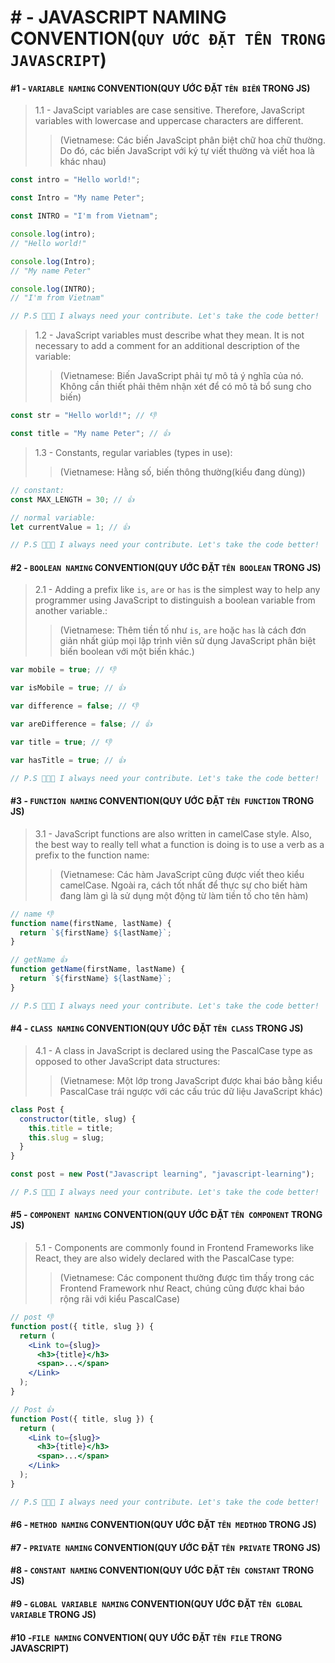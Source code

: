 # # - JAVASCRIPT NAMING CONVENTION(`QUY ƯỚC ĐẶT TÊN TRONG JAVASCRIPT`)

#### #1 - `VARIABLE NAMING` CONVENTION(QUY ƯỚC ĐẶT `TÊN BIẾN` TRONG JS)

> 1.1 - JavaScipt variables are case sensitive. Therefore, JavaScript variables with lowercase and uppercase characters are different.
>
> > (Vietnamese: Các biến JavaScipt phân biệt chữ hoa chữ thường. Do đó, các biến JavaScript với ký tự viết thường và viết hoa là khác nhau)

```js
const intro = "Hello world!";

const Intro = "My name Peter";

const INTRO = "I'm from Vietnam";

console.log(intro);
// "Hello world!"

console.log(Intro);
// "My name Peter"

console.log(INTRO);
// "I'm from Vietnam"

// P.S 👨🏻‍💻 I always need your contribute. Let's take the code better!
```

> 1.2 - JavaScript variables must describe what they mean. It is not necessary to add a comment for an additional description of the variable:
>
> > (Vietnamese: Biến JavaScript phải tự mô tả ý nghĩa của nó. Không cần thiết phải thêm nhận xét để có mô tả bổ sung cho biến)

```js
const str = "Hello world!"; // 👎

const title = "My name Peter"; // 👍
```

> 1.3 - Constants, regular variables (types in use):
>
> > (Vietnamese: Hằng số, biến thông thường(kiểu đang dùng))

```js
// constant:
const MAX_LENGTH = 30; // 👍

// normal variable:
let currentValue = 1; // 👍

// P.S 👨🏻‍💻 I always need your contribute. Let's take the code better!
```

#### #2 - `BOOLEAN NAMING` CONVENTION(QUY ƯỚC ĐẶT `TÊN BOOLEAN` TRONG JS)

> 2.1 - Adding a prefix like `is`, `are` or `has` is the simplest way to help any programmer using JavaScript to distinguish a boolean variable from another variable.:
>
> > (Vietnamese: Thêm tiền tố như `is`, `are` hoặc `has` là cách đơn giản nhất giúp mọi lập trình viên sử dụng JavaScript phân biệt biến boolean với một biến khác.)

```js
var mobile = true; // 👎

var isMobile = true; // 👍

var difference = false; // 👎

var areDifference = false; // 👍

var title = true; // 👎

var hasTitle = true; // 👍

// P.S 👨🏻‍💻 I always need your contribute. Let's take the code better!
```

#### #3 - `FUNCTION NAMING` CONVENTION(QUY ƯỚC ĐẶT `TÊN FUNCTION` TRONG JS)

> 3.1 - JavaScript functions are also written in camelCase style. Also, the best way to really tell what a function is doing is to use a verb as a prefix to the function name:
>
> > (Vietnamese: Các hàm JavaScript cũng được viết theo kiểu camelCase. Ngoài ra, cách tốt nhất để thực sự cho biết hàm đang làm gì là sử dụng một động từ làm tiền tố cho tên hàm)

```js
// name 👎
function name(firstName, lastName) {
  return `${firstName} ${lastName}`;
}

// getName 👍
function getName(firstName, lastName) {
  return `${firstName} ${lastName}`;
}

// P.S 👨🏻‍💻 I always need your contribute. Let's take the code better!
```

#### #4 - `CLASS NAMING` CONVENTION(QUY ƯỚC ĐẶT `TÊN CLASS` TRONG JS)

> 4.1 - A class in JavaScript is declared using the PascalCase type as opposed to other JavaScript data structures:
>
> > (Vietnamese: Một lớp trong JavaScript được khai báo bằng kiểu PascalCase trái ngược với các cấu trúc dữ liệu JavaScript khác)

```js
class Post {
  constructor(title, slug) {
    this.title = title;
    this.slug = slug;
  }
}

const post = new Post("Javascript learning", "javascript-learning");

// P.S 👨🏻‍💻 I always need your contribute. Let's take the code better!
```

#### #5 - `COMPONENT NAMING` CONVENTION(QUY ƯỚC ĐẶT `TÊN COMPONENT` TRONG JS)

> 5.1 - Components are commonly found in Frontend Frameworks like React, they are also widely declared with the PascalCase type:
>
> > (Vietnamese: Các component thường được tìm thấy trong các Frontend Framework như React, chúng cũng được khai báo rộng rãi với kiểu PascalCase)

```jsx
// post 👎
function post({ title, slug }) {
  return (
    <Link to={slug}>
      <h3>{title}</h3>
      <span>...</span>
    </Link>
  );
}

// Post 👍
function Post({ title, slug }) {
  return (
    <Link to={slug}>
      <h3>{title}</h3>
      <span>...</span>
    </Link>
  );
}

// P.S 👨🏻‍💻 I always need your contribute. Let's take the code better!
```

#### #6 - `METHOD NAMING` CONVENTION(QUY ƯỚC ĐẶT `TÊN MEDTHOD` TRONG JS)

#### #7 - `PRIVATE NAMING` CONVENTION(QUY ƯỚC ĐẶT `TÊN PRIVATE` TRONG JS)

#### #8 - `CONSTANT NAMING` CONVENTION(QUY ƯỚC ĐẶT `TÊN CONSTANT` TRONG JS)

#### #9 - `GLOBAL VARIABLE NAMING` CONVENTION(QUY ƯỚC ĐẶT `TÊN GLOBAL VARIABLE` TRONG JS)

#### #10 -`FILE NAMING` CONVENTION( QUY ƯỚC ĐẶT `TÊN FILE` TRONG JAVASCRIPT)
